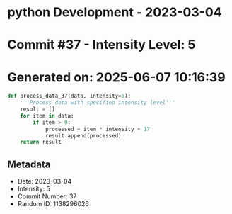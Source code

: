 ﻿# python Development - 2023-03-04
# Commit #37 - Intensity Level: 5
# Generated on: 2025-06-07 10:16:39
```python
def process_data_37(data, intensity=5):
    '''Process data with specified intensity level'''
    result = []
    for item in data:
        if item > 0:
            processed = item * intensity + 17
            result.append(processed)
    return result
```
## Metadata
- Date: 2023-03-04
- Intensity: 5
- Commit Number: 37
- Random ID: 1138296026
